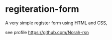 # regiteration-form

A very simple register form using HTML and CSS,


see profile https://github.com/Norah-rsn 

